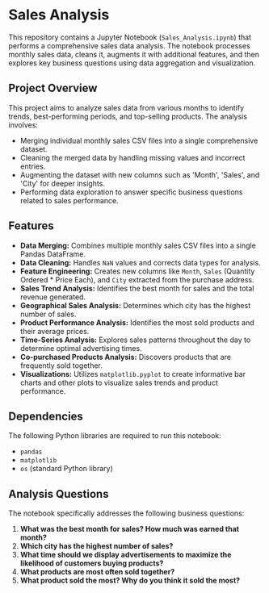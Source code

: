 # Sales Analysis

This repository contains a Jupyter Notebook (`Sales_Analysis.ipynb`) that performs a comprehensive sales data analysis. The notebook processes monthly sales data, cleans it, augments it with additional features, and then explores key business questions using data aggregation and visualization.

## Project Overview

This project aims to analyze sales data from various months to identify trends, best-performing periods, and top-selling products. The analysis involves:

* Merging individual monthly sales CSV files into a single comprehensive dataset.
* Cleaning the merged data by handling missing values and incorrect entries.
* Augmenting the dataset with new columns such as 'Month', 'Sales', and 'City' for deeper insights.
* Performing data exploration to answer specific business questions related to sales performance.

## Features

* **Data Merging:** Combines multiple monthly sales CSV files into a single Pandas DataFrame.
* **Data Cleaning:** Handles `NaN` values and corrects data types for analysis.
* **Feature Engineering:** Creates new columns like `Month`, `Sales` (Quantity Ordered \* Price Each), and `City` extracted from the purchase address.
* **Sales Trend Analysis:** Identifies the best month for sales and the total revenue generated.
* **Geographical Sales Analysis:** Determines which city has the highest number of sales.
* **Product Performance Analysis:** Identifies the most sold products and their average prices.
* **Time-Series Analysis:** Explores sales patterns throughout the day to determine optimal advertising times.
* **Co-purchased Products Analysis:** Discovers products that are frequently sold together.
* **Visualizations:** Utilizes `matplotlib.pyplot` to create informative bar charts and other plots to visualize sales trends and product performance.


## Dependencies

The following Python libraries are required to run this notebook:

* `pandas`
* `matplotlib`
* `os` (standard Python library)

## Analysis Questions

The notebook specifically addresses the following business questions:

1.  **What was the best month for sales? How much was earned that month?**
2.  **Which city has the highest number of sales?**
3.  **What time should we display advertisements to maximize the likelihood of customers buying products?**
4.  **What products are most often sold together?**
5.  **What product sold the most? Why do you think it sold the most?**
